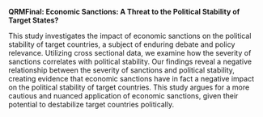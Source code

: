 **QRMFinal: Economic Sanctions: A Threat to the Political Stability of Target States?**


This study investigates the impact of economic sanctions on the political stability of target countries, a subject of enduring debate and policy relevance.
Utilizing cross sectional data, we examine how the severity of sanctions correlates with political stability. Our findings reveal a negative relationship
between the severity of sanctions and political stability, creating evidence
that economic sanctions have in fact a negative impact on the political stability of target countries. This study argues for a more cautious and nuanced
application of economic sanctions, given their potential to destabilize target
countries politically.
